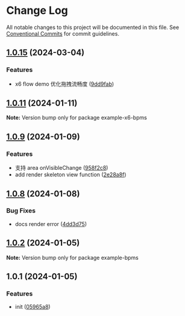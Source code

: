 # Change Log

All notable changes to this project will be documented in this file.
See [Conventional Commits](https://conventionalcommits.org) for commit guidelines.

## [1.0.15](https://github.com/foginn/Graphix/compare/v1.0.14...v1.0.15) (2024-03-04)


### Features

* x6 flow demo 优化拖拽流畅度 ([9dd9fab](https://github.com/foginn/Graphix/commit/9dd9fabd2d8e6bdeb33dcc650874732befa5577d))





## [1.0.11](https://github.com/foginn/Graphix/compare/v1.0.10...v1.0.11) (2024-01-11)

**Note:** Version bump only for package example-x6-bpms





## [1.0.9](https://github.com/graphix-editor/Graphix/compare/v1.0.8...v1.0.9) (2024-01-09)


### Features

* 支持 area onVisibleChange ([958f2c8](https://github.com/graphix-editor/Graphix/commit/958f2c86301274a376cb46cd33cae1c3de08315e))
* add render skeleton view function ([2e28a8f](https://github.com/graphix-editor/Graphix/commit/2e28a8f8998fe7f1e85fa497f79e37befe7efa67))





## [1.0.8](https://github.com/graphix-editor/Graphix/compare/v1.0.7...v1.0.8) (2024-01-08)


### Bug Fixes

* docs render error ([4dd3d75](https://github.com/graphix-editor/Graphix/commit/4dd3d75f907989dfb9d803e8cb287d7eccc06bd5))





## [1.0.2](https://github.com/graphix-editor/Graphix/compare/v1.0.1...v1.0.2) (2024-01-05)

**Note:** Version bump only for package example-bpms





## 1.0.1 (2024-01-05)


### Features

* init ([05965a8](https://github.com/graphix-editor/Graphix/commit/05965a83f7d176af154b30a9c4778bb66bc91841))
